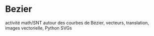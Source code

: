 # Bezier
 activité math/SNT autour des courbes de Bézier, vecteurs, translation, images vectorielle, Python SVGs 
